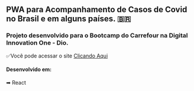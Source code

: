 ## PWA para Acompanhamento de Casos de Covid no Brasil e em alguns países. 🇧🇷

### Projeto desenvolvido para o Bootcamp do Carrefour na Digital Innovation One - Dio.

✅Você pode acessar o site [Clicando Aqui](https://hudsonmenezes.github.io/covid19-dio/)
#### Desenvolvido em:
➡ React
